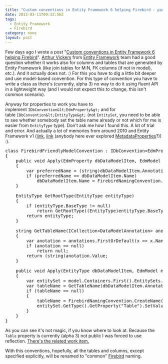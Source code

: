 ```yaml
---
title: "Custom conventions in Entity Framework 6 helping Firebird - part 2"
date: 2013-03-11T09:32:56Z
tags:
  - Entity Framework
  - Firebird
category: none
layout: post
---
```

Few days ago I wrote a post "<a href="{{ site.url }}{% post_url 2013-03-06-233167-custom-conventions-in-entity-framework-6-helping-firebird %}">Custom conventions in Entity Framework 6 helping Firebird</a>". <a href="http://blog.oneunicorn.com/">Arthur Vickers</a> from <a href="http://msdn.com/ef">Entity Framework</a> team had a good question whether it works also for columns and tables that are generated by Entity Framework (like join tables for M:N, FK columns (if not in model), etc.). And it actually does not. :) For this you have to dig a little bit deeper and use model-based convention. For this type of convention you have to write a class as there's (currently, alpha 3) no way to do it using fluent API in a lightweight way (and I would not expect this to change, this isn't common scenario).

<!-- excerpt -->

Anyway for properties to work you have to implement `IDbConvention&lt;EdmProperty&gt;` and for table `IDbConvention&lt;EntityType&gt;` (not `EntitySet`, you need to be able to see whether somebody set the table name already or not which for me is easier from `EntityType` type). Don't ask me how I found this. A lot of trial and error. And actually a lot of memories from around 2010 and Entity Framework v1 (<a href="{{ site.url }}{% post_url 2009-06-14-230583-metadataworkspace-in-entity-framework %}">link</a>, <a href="{{ site.url }}{% post_url 2010-08-25-231942-tph-mapping-discriminator-condition-from-metadataworkspace %}">link</a> (anybody here ever explored <a href="http://msdn.microsoft.com/en-us/library/system.data.metadata.edm.metadataitem.metadataproperties.aspx">MetadataProperties</a>?)) :).

<pre class="brush:csharp">
class FirebirdFriendlyModelConvention : IDbConvention&lt;EdmProperty&gt;, IDbConvention&lt;EntityType&gt;
{
	public void Apply(EdmProperty dbDataModelItem, EdmModel model)
	{
		var preferredName = (string)dbDataModelItem.Annotations.First(x =&gt; x.Name == "PreferredName").Value;
		if (preferredName == dbDataModelItem.Name)
			dbDataModelItem.Name = FirebirdNamingConvention.CreateName(dbDataModelItem.Name);
	}

	EntityType GetRootType(EntityType entityType)
	{
		if (entityType.BaseType != null)
			return GetRootType((EntityType)entityType.BaseType);
		return entityType;
	}

	string GetTableName(ICollection&lt;DataModelAnnotation&gt; anotations)
	{
		var anotation = anotations.FirstOrDefault(x =&gt; x.Name == "TableName");
		if (anotation == null)
			return null;
		return (string)anotation.Value;
	}

	public void Apply(EntityType dbDataModelItem, EdmModel model)
	{
		var entitySet = model.Containers.First().EntitySets.SingleOrDefault(e =&gt; e.ElementType == GetRootType(dbDataModelItem));
		var tableName = GetTableName(dbDataModelItem.Annotations);
		if (tableName == null)
		{
			tableName = FirebirdNamingConvention.CreateName(dbDataModelItem.Name);
			entitySet.GetType().GetProperty("Table").SetValue(entitySet, tableName);
		}
	}
}
</pre>

As you can see it's not magic, if you know where to look at. Because the `Table` property is currently (alpha 3) not public I was forced to use reflection. <a href="http://entityframework.codeplex.com/workitem/681">There's the related work item.</a>

With this conventions, hopefully, all the tables and columns, except specified explicitly, will be renamed to "common" <a href="http://www.firebirdsql.org">Firebird</a> naming.
